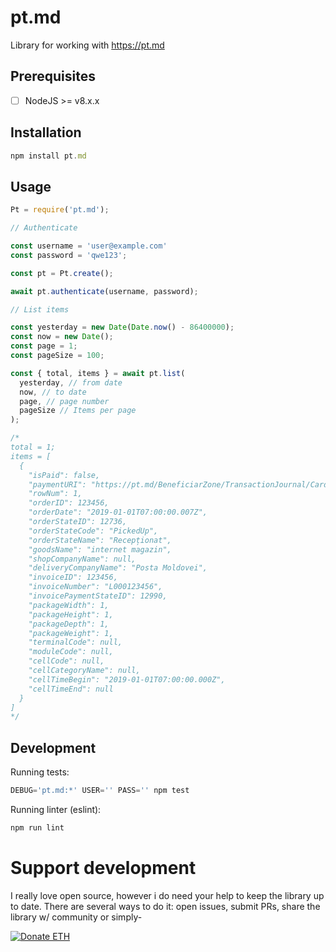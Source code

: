 # pt.md
Library for working with https://pt.md

## Prerequisites

- [ ] NodeJS >= v8.x.x

## Installation

```javascript
npm install pt.md
```

## Usage

```javascript
Pt = require('pt.md');

// Authenticate

const username = 'user@example.com'
const password = 'qwe123';

const pt = Pt.create();

await pt.authenticate(username, password);

// List items

const yesterday = new Date(Date.now() - 86400000);
const now = new Date();
const page = 1;
const pageSize = 100;

const { total, items } = await pt.list(
  yesterday, // from date
  now, // to date
  page, // page number
  pageSize // Items per page
);

/*
total = 1;
items = [
  {
    "isPaid": false,
    "paymentURI": "https://pt.md/BeneficiarZone/TransactionJournal/CardPayOrder?id=123456",
    "rowNum": 1,
    "orderID": 123456,
    "orderDate": "2019-01-01T07:00:00.007Z",
    "orderStateID": 12736,
    "orderStateCode": "PickedUp",
    "orderStateName": "Recepționat",
    "goodsName": "internet magazin",
    "shopCompanyName": null,
    "deliveryCompanyName": "Posta Moldovei",
    "invoiceID": 123456,
    "invoiceNumber": "L000123456",
    "invoicePaymentStateID": 12990,
    "packageWidth": 1,
    "packageHeight": 1,
    "packageDepth": 1,
    "packageWeight": 1,
    "terminalCode": null,
    "moduleCode": null,
    "cellCode": null,
    "cellCategoryName": null,
    "cellTimeBegin": "2019-01-01T07:00:00.000Z",
    "cellTimeEnd": null
  }
]
*/
```

## Development

Running tests:

```javascript
DEBUG='pt.md:*' USER='' PASS='' npm test
```

Running linter (eslint):

```javascript
npm run lint
```

# Support development

I really love open source, however i do need your help to
keep the library up to date. There are several ways to do it:
open issues, submit PRs, share the library w/ community or simply-

<a href="https://etherdonation.com/d?to=0x4a1eade6b3780b50582344c162a547d04e4e8e4a" target="_blank" title="Donate ETH"><img src="https://etherdonation.com/i/btn/donate-btn.png" alt="Donate ETH"/></a>

